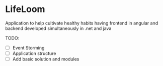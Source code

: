 # LifeLoom

Application to help cultivate healthy habits having frontend in angular and backend developed simultaneously in .net and java

TODO:

* [ ] Event Storming 
* [ ] Application structure
* [ ] Add basic solution and modules
